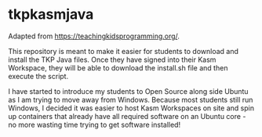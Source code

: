 # tkpkasmjava
Adapted from https://teachingkidsprogramming.org/.

This repository is meant to make it easier for students to download and install the TKP Java files. Once 
they have signed into their Kasm Workspace, they will be able to download the install.sh file and then
execute the script.

I have started to introduce my students to Open Source along side Ubuntu as I am trying to move away
from Windows. Because most students still run Windows, I decided it was easier to host Kasm Workspaces
on site and spin up containers that already have all required software on an Ubuntu core - no more wasting 
time trying to get software installed!
